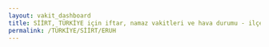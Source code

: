 ```yaml
---
layout: vakit_dashboard
title: SİİRT, TÜRKİYE için iftar, namaz vakitleri ve hava durumu - ilçe/eyalet seç
permalink: /TÜRKİYE/SİİRT/ERUH
---
```


<script type="text/javascript">
  var GLOBAL_COUNTRY = 'TÜRKİYE';
  var GLOBAL_CITY = 'SİİRT';
  var GLOBAL_STATE = 'ERUH';
  var lat = 72;
  var lon = 21;
</script>
